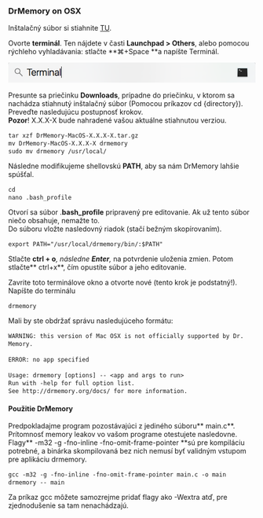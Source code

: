 ### DrMemory on OSX

Inštalačný súbor si stiahnite [TU](https://github.com/DynamoRIO/drmemory/wiki/Downloads).

Ovorte **terminál**. Ten nájdete v časti **Launchpad &gt; Others**, alebo pomocou rýchleho vyhladávania: stlačte **⌘+Space **a napíšte Terminál.

![](../assets/OSX_terminal.png)

Presunte sa priečinku **Downloads**, prípadne do priečinku, v ktorom sa nachádza stiahnutý inštalačný súbor \(Pomocou príkazov cd {directory}\). Preveďte nasledujúcu postupnosť krokov.  
**Pozor**! X.X.X-X bude nahradené vašou aktuálne stiahnutou verziou.

```terminal
tar xzf DrMemory-MacOS-X.X.X-X.tar.gz
mv DrMemory-MacOS-X.X.X-X drmemory
sudo mv drmemory /usr/local/
```

Následne modifikujeme shellovskú **PATH**, aby sa nám DrMemory lahšie spúšťal.

```terminal
cd
nano .bash_profile
```

Otvorí sa súbor .**bash\_profile** pripravený pre editovanie. Ak už tento súbor niečo obsahuje, nemažte to.  
Do súboru vložte nasledovný riadok \(stačí bežným skopírovaním\).

```terminal
export PATH="/usr/local/drmemory/bin/:$PATH"
```

Stlačte **ctrl + o**_, následne _**Enter**_,_ na potvrdenie uloženia zmien. Potom stlačte** ctrl+x**, čím opustíte súbor a jeho editovanie.

Zavrite toto terminálove okno a otvorte nové \(tento krok je podstatný!\).  
Napíšte do terminálu

```termi
drmemory
```

Mali by ste obdržať správu nasledujúceho formátu:

```terminal
WARNING: this version of Mac OSX is not officially supported by Dr. Memory.

ERROR: no app specified

Usage: drmemory [options] -- <app and args to run>
Run with -help for full option list.
See http://drmemory.org/docs/ for more information.
```

#### Použitie DrMemory

Predpokladajme program pozostávajúci z jediného súboru** main.c**. Prítomnosť memory leakov vo vašom programe otestujete nasledovne. Flagy** -m32 -g -fno-inline -fno-omit-frame-pointer **sú pre kompiláciu potrebné, a binárka skompilovaná bez nich nemusí byť validným vstupom pre aplikáciu drmemory.

```terminal
gcc -m32 -g -fno-inline -fno-omit-frame-pointer main.c -o main
drmemory -- main
```

Za príkaz gcc môžete samozrejme pridať flagy ako -Wextra atď, pre zjednodušenie sa tam nenachádzajú.

